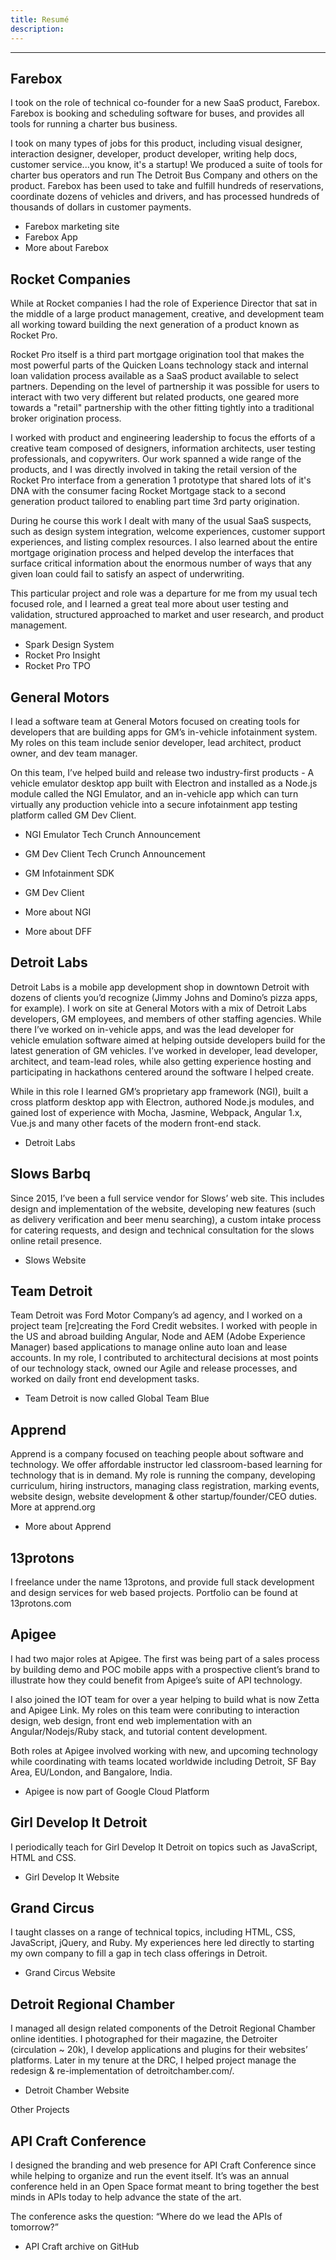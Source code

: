 ```yaml
---
title: Resumé
description: 
---
```


<print-only>
  <template #to-hide>
    <h1>Alan Languirand</h1>
    <p>I'm a tech generalist with deep knowledge of front-end web development and a long list of adjacencies. I went to school thinking I would become a mechanical engineer, got an art degree instead, and then just ended up in software. I've been confusing myself and others with that blurry line ever since.</p>
  </template>
</print-only>

<hr>

## Farebox

<resume-meta>
  <template #role>Technical Founder</template>
  <template #duration>April 2021 - Present </template>
  <template #location>Detroit, MI</template>
</resume-meta>


I took on the role of technical co-founder for a new SaaS product, Farebox. Farebox is booking and scheduling software for buses, and provides all tools for running a charter bus business. 

I took on many types of jobs for this product, including visual designer, interaction designer, developer, product developer, writing help docs, customer service...you know, it's a startup! We produced a suite of tools for charter bus operators and run The Detroit Bus Company and others on the product. Farebox has been used to take and fulfill hundreds of reservations, coordinate dozens of vehicles and drivers, and has processed hundreds of thousands of dollars in customer payments. 

* <StyleLink href="https://farebox.io">Farebox marketing site</StyleLink>
* <StyleLink href="https://app.farebox.io">Farebox App</StyleLink>
* <StyleLink to="/work/farebox">More about Farebox</StyleLink>

## Rocket Companies

<resume-meta>
  <template #role>Experience Director</template>
  <template #duration>Feb 2019 - April 2021</template>
  <template #location>Detroit, MI</template>
</resume-meta>

While at Rocket companies I had the role of Experience Director that sat in the middle of a large product management, creative, and development team all working toward building the next generation of a product known as Rocket Pro. 

Rocket Pro itself is a third part mortgage origination tool that makes the most powerful parts of the Quicken Loans technology stack and internal loan validation process available as a SaaS product available to select partners. Depending on the level of partnership it was possible for users to interact with two very different but related products, one geared more towards a "retail" partnership with the other fitting tightly into a traditional broker origination process. 

I worked with product and engineering leadership to focus the efforts of a creative team composed of designers, information architects, user testing professionals, and copywriters. Our work spanned a wide range of the products, and I was directly involved in taking the retail version of the Rocket Pro interface from a generation 1 prototype that shared lots of it's DNA with the consumer facing Rocket Mortgage stack to a second generation product tailored to enabling part time 3rd party origination. 

During he course this work I dealt with many of the usual SaaS suspects, such as design system integration, welcome experiences, customer support experiences, and listing complex resources. I also learned about the entire mortgage origination process and helped develop the interfaces that surface critical information about the enormous number of ways that any given loan could fail to satisfy an aspect of underwriting. 

This particular project and role was a departure for me from my usual tech focused role, and I learned a great teal more about user testing and validation, structured approached to market and user research, and product management. 

* <StyleLink href="https://sparkdesignsystem.com">Spark Design System</StyleLink>
* <StyleLink href="https://www.rocketproinsight.com">Rocket Pro Insight</StyleLink>
* <StyleLink href="https://www.rocketproinsight.com">Rocket Pro TPO</StyleLink>

## General Motors

<resume-meta>
  <template #role>Lead Developer</template>
  <template #duration>May 2017 – Feb 2019</template>
  <template #location>Detroit, MI</template>
</resume-meta>

I lead a software team at General Motors focused on creating tools for developers that are building apps for GM’s in-vehicle infotainment system. My roles on this team include senior developer, lead architect, product owner, and dev team manager.

On this team, I’ve helped build and release two industry-first products - A vehicle emulator desktop app built with Electron and installed as a Node.js module called the NGI Emulator, and an in-vehicle app which can turn virtually any production vehicle into a secure infotainment app testing platform called GM Dev Client.

* <StyleLink href="https://techcrunch.com/2013/01/07/gm-announces-new-app-framework-sdk-and-store-for-in-vehicle-apps/">NGI Emulator Tech Crunch Announcement</StyleLink>
* <StyleLink href="https://techcrunch.com/2017/07/21/gm-now-lets-developers-test-their-in-car-apps-running-in-actual-cars/">GM Dev Client Tech Crunch Announcement</StyleLink>
* <StyleLink href="http://www.developer.gm.com/ngi">GM Infotainment SDK</StyleLink>
* <StyleLink href="http://www.developer.gm.com/ngi/dev-client">GM Dev Client</StyleLink>

* <StyleLink to="/work/ngi">More about NGI</StyleLink>
* <StyleLink to="/work/dff">More about DFF</StyleLink>

## Detroit Labs

<resume-meta>
  <template #role>Senior Frontend Developer</template>
  <template #duration>Jan 2016 – May 2017</template>
  <template #location>Detroit, MI</template>
</resume-meta>

Detroit Labs is a mobile app development shop in downtown Detroit with dozens of clients you’d recognize (Jimmy Johns and Domino’s pizza apps, for example). I work on site at General Motors with a mix of Detroit Labs developers, GM employees, and members of other staffing agencies. While there I’ve worked on in-vehicle apps, and was the lead developer for vehicle emulation software aimed at helping outside developers build for the latest generation of GM vehicles. I’ve worked in developer, lead developer, architect, and team-lead roles, while also getting experience hosting and participating in hackathons centered around the software I helped create.

While in this role I learned GM’s proprietary app framework (NGI), built a cross platform desktop app with Electron, authored Node.js modules, and gained lost of experience with Mocha, Jasmine, Webpack, Angular 1.x, Vue.js and many other facets of the modern front-end stack.

* <StyleLink href="https://www.detroitlabs.com">Detroit Labs</StyleLink>

## Slows Barbq

<resume-meta>
  <template #role>Web Developer</template>
  <template #duration>July 2015 - Present</template>
  <template #location>Detroit, MI</template>
</resume-meta>

Since 2015, I’ve been a full service vendor for Slows’ web site. This includes design and implementation of the website, developing new features (such as delivery verification and beer menu searching), a custom intake process for catering requests, and design and technical consultation for the slows online retail presence.

* <StyleLink href="https://slowsbarbq.com">Slows Website</StyleLink>

## Team Detroit

<resume-meta>
  <template #role>Senior Frontend Developer</template>
  <template #duration>April 2015 – January 2016</template>
  <template #location>Dearborn, MI</template>
</resume-meta>

Team Detroit was Ford Motor Company’s ad agency, and I worked on a project team [re]creating the Ford Credit websites. I worked with people in the US and abroad building Angular, Node and AEM (Adobe Experience Manager) based applications to manage online auto loan and lease accounts. In my role, I contributed to architectural decisions at most points of our technology stack, owned our Agile and release processes, and worked on daily front end development tasks.

* <StyleLink href="https://www.gtb.com">Team Detroit is now called Global Team Blue</StyleLink>

## Apprend

<resume-meta>
  <template #role>Founder</template>
  <template #duration>November 2014 – April 2015</template>
  <template #location>Detroit, MI</template>
</resume-meta>

Apprend is a company focused on teaching people about software and technology. We offer affordable instructor led classroom-based learning for technology that is in demand. My role is running the company, developing curriculum, hiring instructors, managing class registration, marking events, website design, website development & other startup/founder/CEO duties. More at apprend.org

* <StyleLink to="/work/apprend">More about Apprend</StyleLink>

## 13protons

<resume-meta>
  <template #role>Owner</template>
  <template #duration>February 2011 – Present</template>
  <template #location>Detroit, MI</template>
</resume-meta>

I freelance under the name 13protons, and provide full stack development and design services for web based projects. Portfolio can be found at 13protons.com

## Apigee

<resume-meta>
  <template #role>UI/UX Designer & Engineer</template>
  <template #duration>August 2012 – December 2014</template>
  <template #location>Detroit and Bay Area</template>
</resume-meta>

I had two major roles at Apigee. The first was being part of a sales process by building demo and POC mobile apps with a prospective client’s brand to illustrate how they could benefit from Apigee’s suite of API technology.

I also joined the IOT team for over a year helping to build what is now Zetta and Apigee Link. My roles on this team were conributing to interaction design, web design, front end web implementation with an Angular/Nodejs/Ruby stack, and tutorial content development.

Both roles at Apigee involved working with new, and upcoming technology while coordinating with teams located worldwide including Detroit, SF Bay Area, EU/London, and Bangalore, India.

* <StyleLink href="https://cloud.google.com/apigee">Apigee is now part of Google Cloud Platform</StyleLink>

## Girl Develop It Detroit

<resume-meta>
  <template #role>Instructor</template>
  <template #duration>February 2013 - 2015</template>
  <template #location>Detroit, MI</template>
</resume-meta>

I periodically teach for Girl Develop It Detroit on topics such as JavaScript, HTML and CSS.

* <StyleLink href="https://girldevelopit.com">Girl Develop It Website</StyleLink>

## Grand Circus

<resume-meta>
  <template #role>Adjunct Instructor</template>
  <template #duration>October 2013 – November 2014</template>
  <template #location>Detroit, MI</template>
</resume-meta>

I taught classes on a range of technical topics, including HTML, CSS, JavaScript, jQuery, and Ruby. My experiences here led directly to starting my own company to fill a gap in tech class offerings in Detroit.

* <StyleLink href="https://www.grandcircus.co">Grand Circus Website</StyleLink>

## Detroit Regional Chamber

<resume-meta>
  <template #role>Multimedia Designer</template>
  <template #duration>September 2008 – January 2012</template>
  <template #location>Detroit, MI</template>
</resume-meta>

I managed all design related components of the Detroit Regional Chamber online identities. I photographed for their magazine, the Detroiter (circulation ~ 20k), I develop applications and plugins for their websites’ platforms. Later in my tenure at the DRC, I helped project manage the redesign & re-implementation of detroitchamber.com/.

* <StyleLink href="https://www.detroitchamber.com">Detroit Chamber Website</StyleLink>

Other Projects

## API Craft Conference

<resume-meta>
  <template #duration>April 2013 – July 2015</template>
</resume-meta>

I designed the branding and web presence for API Craft Conference since while helping to organize and run the event itself. It’s was an annual conference held in an Open Space format meant to bring together the best minds in APIs today to help advance the state of the art.

The conference asks the question: “Where do we lead the APIs of tomorrow?”

* <StyleLink href="https://github.com/apicraft">API Craft archive on GitHub</StyleLink>

